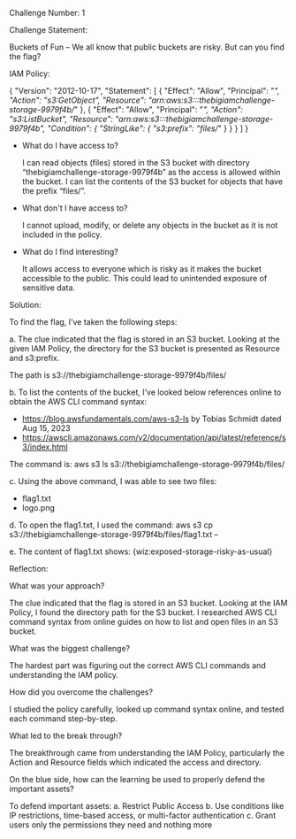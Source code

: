 Challenge Number: 1

Challenge Statement:

Buckets of Fun – We all know that public buckets are risky. But can you find the flag?

IAM Policy:

{
    "Version": "2012-10-17",
    "Statement": [
        {
            "Effect": "Allow",
            "Principal": "*",
            "Action": "s3:GetObject",
            "Resource": "arn:aws:s3:::thebigiamchallenge-storage-9979f4b/*"
        },
        {
            "Effect": "Allow",
            "Principal": "*",
            "Action": "s3:ListBucket",
            "Resource": "arn:aws:s3:::thebigiamchallenge-storage-9979f4b",
            "Condition": {
                "StringLike": {
                    "s3:prefix": "files/*"
                }
            }
        }
    ]
}

* What do I have access to?

  I can read objects (files) stored in the S3 bucket with directory “thebigiamchallenge-storage-9979f4b” as the access is allowed within the bucket.
  I can list the contents of the S3 bucket for objects that have the prefix “files/”.

* What don't I have access to?

  I cannot upload, modify, or delete any objects in the bucket as it is not included in the policy.

* What do I find interesting?

  It allows access to everyone which is risky as it makes the bucket accessible to the public. This could lead to unintended exposure of sensitive data.

Solution:

To find the flag, I’ve taken the following steps:

a.	The clue indicated that the flag is stored in an S3 bucket. Looking at the given IAM Policy, the directory for the S3 bucket is presented as Resource and s3:prefix.

The path is s3://thebigiamchallenge-storage-9979f4b/files/

b.	To list the contents of the bucket, I’ve looked below references online to obtain the AWS CLI command syntax:
-	https://blog.awsfundamentals.com/aws-s3-ls by Tobias Schmidt dated Aug 15, 2023
-	https://awscli.amazonaws.com/v2/documentation/api/latest/reference/s3/index.html

The command is: 
aws s3 ls s3://thebigiamchallenge-storage-9979f4b/files/

c.	Using the above command, I was able to see two files:
-	flag1.txt
-	logo.png

d.	To open the flag1.txt, I used the command: 
aws s3 cp s3://thebigiamchallenge-storage-9979f4b/files/flag1.txt –

e.	The content of flag1.txt shows:
{wiz:exposed-storage-risky-as-usual}

Reflection:

What was your approach?

The clue indicated that the flag is stored in an S3 bucket. Looking at the IAM Policy, I found the directory path for the S3 bucket. I researched AWS CLI command syntax from online guides on how to list and open files in an S3 bucket.

What was the biggest challenge?

The hardest part was figuring out the correct AWS CLI commands and understanding the IAM policy.

How did you overcome the challenges?

I studied the policy carefully, looked up command syntax online, and tested each command step-by-step.

What led to the break through?

The breakthrough came from understanding the IAM Policy, particularly the Action and Resource fields which indicated the access and directory.

On the blue side, how can the learning be used to properly defend the important assets?

To defend important assets:
a.	Restrict Public Access
b.	Use conditions like IP restrictions, time-based access, or multi-factor authentication
c.	Grant users only the permissions they need and nothing more
